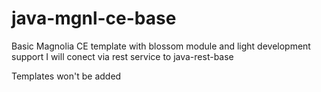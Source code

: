 # java-mgnl-ce-base
Basic Magnolia CE template with blossom module and light development support
I will conect via rest service to java-rest-base

Templates won't be added
